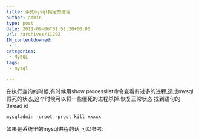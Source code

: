 ```yaml
---
title: 杀死mysql指定的进程
author: admin
type: post
date: 2011-09-06T01:51:20+00:00
url: /archives/11292
IM_contentdowned:
 - 1
categories:
 - MySQL
tags:
 - mysql

---
```

在执行查询的时候,有时候用show processlist命令查看有过多的进程,造成mysql假死的状态,这个时候可以将一些僵死的进程杀掉.恢复正常状态
找到语句的 thread id

```
mysqladmin -uroot -proot kill xxxxx
```

如果是系统里的mysql进程的话,可以参考: